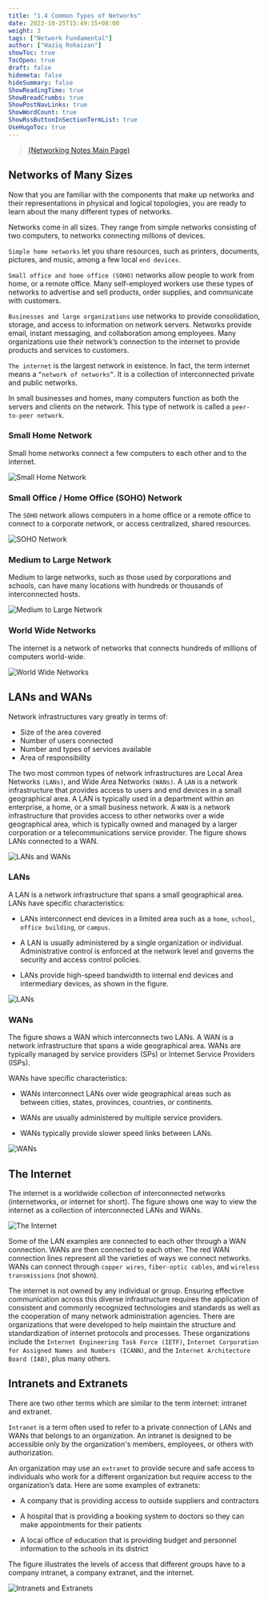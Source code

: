 ```yaml
---
title: "1.4 Common Types of Networks"
date: 2023-10-25T15:49:15+08:00
weight: 3
tags: ["Network Fundamental"]
author: ["Haziq Rohaizan"]
showToc: true
TocOpen: true
draft: false
hidemeta: false
hideSummary: false
ShowReadingTime: true
ShowBreadCrumbs: true
ShowPostNavLinks: true
ShowWordCount: true
ShowRssButtonInSectionTermList: true
UseHugoToc: true
---
```


> [(Networking Notes Main Page)](/net-note/)


## Networks of Many Sizes

Now that you are familiar with the components that make up networks and their representations in physical and logical topologies, you are ready to learn about the many different types of networks.

Networks come in all sizes. They range from simple networks consisting of two computers, to networks connecting millions of devices.

`Simple home networks` let you share resources, such as printers, documents, pictures, and music, among a few local `end devices`.

`Small office and home office (SOHO)` networks allow people to work from home, or a remote office. Many self-employed workers use these types of networks to advertise and sell products, order supplies, and communicate with customers.

`Businesses and large organizations` use networks to provide consolidation, storage, and access to information on network servers. Networks provide email, instant messaging, and collaboration among employees. Many organizations use their network’s connection to the internet to provide products and services to customers.

`The internet` is the largest network in existence. In fact, the term internet means a `“network of networks”`. It is a collection of interconnected private and public networks.

In small businesses and homes, many computers function as both the servers and clients on the network. This type of network is called a `peer-to-peer network`.

### Small Home Network

Small home networks connect a few computers to each other and to the internet.

![Small Home Network](/img/net-funda/1.4/1.4.1-home.png)

### Small Office / Home Office (SOHO) Network

The `SOHO` network allows computers in a home office or a remote office to connect to a corporate network, or access centralized, shared resources.

![SOHO Network](/img/net-funda/1.4/1.4.1-soho.png)

### Medium to Large Network

Medium to large networks, such as those used by corporations and schools, can have many locations with hundreds or thousands of interconnected hosts.

![Medium to Large Network](/img/net-funda/1.4/1.4.1-medium.png)

### World Wide Networks

The internet is a network of networks that connects hundreds of millions of computers world-wide.

![World Wide Networks](/img/net-funda/1.4/worldwide.png)

## LANs and WANs

Network infrastructures vary greatly in terms of:

- Size of the area covered
- Number of users connected
- Number and types of services available
- Area of responsibility

The two most common types of network infrastructures are Local Area Networks `(LANs)`, and Wide Area Networks `(WANs)`. A `LAN` is a network infrastructure that provides access to users and end devices in a small geographical area. A LAN is typically used in a department within an enterprise, a home, or a small business network. A `WAN` is a network infrastructure that provides access to other networks over a wide geographical area, which is typically owned and managed by a larger corporation or a telecommunications service provider. The figure shows LANs connected to a WAN.

![LANs and WANs](/img/net-funda/1.4/LAN-WAN.png)

### LANs

A LAN is a network infrastructure that spans a small geographical area. LANs have specific characteristics:

- LANs interconnect end devices in a limited area such as a `home`, `school`, `office building`, or `campus`.

- A LAN is usually administered by a single organization or individual. Administrative control is enforced at the network level and governs the security and access control policies.

- LANs provide high-speed bandwidth to internal end devices and intermediary devices, as shown in the figure.

![LANs](/img/net-funda/1.4/lan.png)

### WANs

The figure shows a WAN which interconnects two LANs. A WAN is a network infrastructure that spans a wide geographical area. WANs are typically managed by service providers (SPs) or Internet Service Providers (ISPs).

WANs have specific characteristics:

- WANs interconnect LANs over wide geographical areas such as between cities, states, provinces, countries, or continents.

- WANs are usually administered by multiple service providers.

- WANs typically provide slower speed links between LANs.

![WANs](/img/net-funda/1.4/wan.png)

## The Internet

The internet is a worldwide collection of interconnected networks (internetworks, or internet for short). The figure shows one way to view the internet as a collection of interconnected LANs and WANs.

![The Internet](/img/net-funda/1.4/internet.png)

Some of the LAN examples are connected to each other through a WAN connection. WANs are then connected to each other. The red WAN connection lines represent all the varieties of ways we connect networks. WANs can connect through `copper wires`, `fiber-optic cables`, and `wireless transmissions` (not shown).

The internet is not owned by any individual or group. Ensuring effective communication across this diverse infrastructure requires the application of consistent and commonly recognized technologies and standards as well as the cooperation of many network administration agencies. There are organizations that were developed to help maintain the structure and standardization of internet protocols and processes. These organizations include the `Internet Engineering Task Force (IETF)`, `Internet Corporation for Assigned Names and Numbers (ICANN)`, and the `Internet Architecture Board (IAB)`, plus many others.

## Intranets and Extranets

There are two other terms which are similar to the term internet: intranet and extranet.

`Intranet` is a term often used to refer to a private connection of LANs and WANs that belongs to an organization. An intranet is designed to be accessible only by the organization's members, employees, or others with authorization.

An organization may use an `extranet` to provide secure and safe access to individuals who work for a different organization but require access to the organization’s data. Here are some examples of extranets:

- A company that is providing access to outside suppliers and contractors

- A hospital that is providing a booking system to doctors so they can make appointments for their patients

- A local office of education that is providing budget and personnel information to the schools in its district

The figure illustrates the levels of access that different groups have to a company intranet, a company extranet, and the internet.

![Intranets and Extranets](/img/net-funda/1.4/intra-extra.png)

